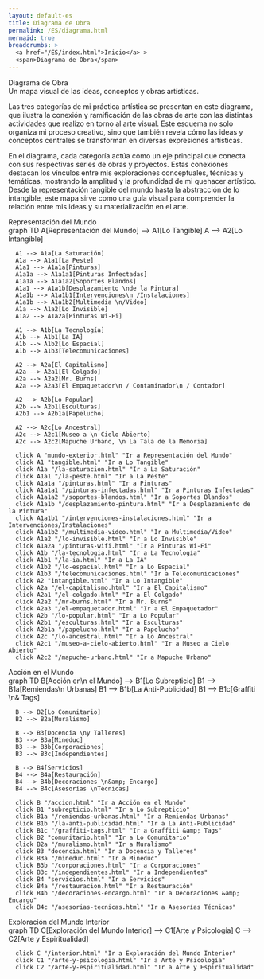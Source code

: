 ```yaml
---
layout: default-es
title: Diagrama de Obra
permalink: /ES/diagrama.html
mermaid: true
breadcrumbs: >
  <a href="/ES/index.html">Inicio</a> >
  <span>Diagrama de Obra</span>
---
```


<div class="titulo">Diagrama de Obra</div>
<div class="subtitulo">
  Un mapa visual de las ideas, conceptos y obras artísticas.
</div>
<p class="parrafo">
  Las tres categorías de mi práctica artística se presentan en este diagrama, que ilustra la conexión y ramificación de las obras de arte con las distintas actividades que realizo en torno al arte visual. Este esquema no solo organiza mi proceso creativo, sino que también revela cómo las ideas y conceptos centrales se transforman en diversas expresiones artísticas. 
</p>
<p class="parrafo">
  En el diagrama, cada categoría actúa como un eje principal que conecta con sus respectivas series de obras y proyectos. Estas conexiones destacan los vínculos entre mis exploraciones conceptuales, técnicas y temáticas, mostrando la amplitud y la profundidad de mi quehacer artístico. Desde la representación tangible del mundo hasta la abstracción de lo intangible, este mapa sirve como una guía visual para comprender la relación entre mis ideas y su materialización en el arte.
</p>

  <!-- 1) Representación del Mundo -->
  <div class="subtitulo">Representación del Mundo</div>
  <div class="mermaid">
    graph TD
      A[Representación del Mundo] --> A1[Lo Tangible]
      A --> A2[Lo Intangible]

      A1 --> A1a[La Saturación]
      A1a --> A1a1[La Peste]
      A1a1 --> A1a1a[Pinturas]
      A1a1a --> A1a1a1[Pinturas Infectadas]
      A1a1a --> A1a1a2[Soportes Blandos]
      A1a1 --> A1a1b[Desplazamiento \nde la Pintura]
      A1a1b --> A1a1b1[Intervenciones\n /Instalaciones]
      A1a1b --> A1a1b2[Multimedia \n/Video]
      A1a --> A1a2[Lo Invisible]
      A1a2 --> A1a2a[Pinturas Wi-Fi]

      A1 --> A1b[La Tecnología]
      A1b --> A1b1[La IA]
      A1b --> A1b2[Lo Espacial]
      A1b --> A1b3[Telecomunicaciones]

      A2 --> A2a[El Capitalismo]
      A2a --> A2a1[El Colgado]
      A2a --> A2a2[Mr. Burns]
      A2a --> A2a3[El Empaquetador\n / Contaminador\n / Contador]

      A2 --> A2b[Lo Popular]
      A2b --> A2b1[Esculturas]
      A2b1 --> A2b1a[Papelucho]

      A2 --> A2c[Lo Ancestral]
      A2c --> A2c1[Museo a \n Cielo Abierto]
      A2c --> A2c2[Mapuche Urbano, \n La Tala de la Memoria]

      click A "mundo-exterior.html" "Ir a Representación del Mundo"
      click A1 "tangible.html" "Ir a Lo Tangible"
      click A1a "/la-saturacion.html" "Ir a La Saturación"
      click A1a1 "/la-peste.html" "Ir a La Peste"
      click A1a1a "/pinturas.html" "Ir a Pinturas"
      click A1a1a1 "/pinturas-infectadas.html" "Ir a Pinturas Infectadas"
      click A1a1a2 "/soportes-blandos.html" "Ir a Soportes Blandos"
      click A1a1b "/desplazamiento-pintura.html" "Ir a Desplazamiento de la Pintura"
      click A1a1b1 "/intervenciones-instalaciones.html" "Ir a Intervenciones/Instalaciones"
      click A1a1b2 "/multimedia-video.html" "Ir a Multimedia/Video"
      click A1a2 "/lo-invisible.html" "Ir a Lo Invisible"
      click A1a2a "/pinturas-wifi.html" "Ir a Pinturas Wi-Fi"
      click A1b "/la-tecnologia.html" "Ir a La Tecnología"
      click A1b1 "/la-ia.html" "Ir a La IA"
      click A1b2 "/lo-espacial.html" "Ir a Lo Espacial"
      click A1b3 "/telecomunicaciones.html" "Ir a Telecomunicaciones"
      click A2 "intangible.html" "Ir a Lo Intangible"
      click A2a "/el-capitalismo.html" "Ir a El Capitalismo"
      click A2a1 "/el-colgado.html" "Ir a El Colgado"
      click A2a2 "/mr-burns.html" "Ir a Mr. Burns"
      click A2a3 "/el-empaquetador.html" "Ir a El Empaquetador"
      click A2b "/lo-popular.html" "Ir a Lo Popular"
      click A2b1 "/esculturas.html" "Ir a Esculturas"
      click A2b1a "/papelucho.html" "Ir a Papelucho"
      click A2c "/lo-ancestral.html" "Ir a Lo Ancestral"
      click A2c1 "/museo-a-cielo-abierto.html" "Ir a Museo a Cielo Abierto"
      click A2c2 "/mapuche-urbano.html" "Ir a Mapuche Urbano"
  </div>

  <!-- 2) Acción en el Mundo -->
  <div class="subtitulo">Acción en el Mundo</div>
  <div class="mermaid">
    graph TD
      B[Acción en\n el Mundo] --> B1[Lo Subrepticio]
      B1 --> B1a[Remiendas\n Urbanas]
      B1 --> B1b[La Anti-Publicidad]
      B1 --> B1c[Graffiti \n&amp; Tags]

      B --> B2[Lo Comunitario]
      B2 --> B2a[Muralismo]

      B --> B3[Docencia \ny Talleres]
      B3 --> B3a[Mineduc]
      B3 --> B3b[Corporaciones]
      B3 --> B3c[Independientes]

      B --> B4[Servicios]
      B4 --> B4a[Restauración]
      B4 --> B4b[Decoraciones \n&amp; Encargo]
      B4 --> B4c[Asesorías \nTécnicas]

      click B "/accion.html" "Ir a Acción en el Mundo"
      click B1 "subrepticio.html" "Ir a Lo Subrepticio"
      click B1a "/remiendas-urbanas.html" "Ir a Remiendas Urbanas"
      click B1b "/la-anti-publicidad.html" "Ir a La Anti-Publicidad"
      click B1c "/graffiti-tags.html" "Ir a Graffiti &amp; Tags"
      click B2 "comunitario.html" "Ir a Lo Comunitario"
      click B2a "/muralismo.html" "Ir a Muralismo"
      click B3 "docencia.html" "Ir a Docencia y Talleres"
      click B3a "/mineduc.html" "Ir a Mineduc"
      click B3b "/corporaciones.html" "Ir a Corporaciones"
      click B3c "/independientes.html" "Ir a Independientes"
      click B4 "servicios.html" "Ir a Servicios"
      click B4a "/restauracion.html" "Ir a Restauración"
      click B4b "/decoraciones-encargo.html" "Ir a Decoraciones &amp; Encargo"
      click B4c "/asesorias-tecnicas.html" "Ir a Asesorías Técnicas"
  </div>

  <!-- 3) Exploración del Mundo Interior -->
  <div class="subtitulo">Exploración del Mundo Interior</div>
  <div class="mermaid">
    graph TD
      C[Exploración del Mundo Interior] --> C1[Arte y Psicología]
      C --> C2[Arte y Espiritualidad]

      click C "/interior.html" "Ir a Exploración del Mundo Interior"
      click C1 "/arte-y-psicologia.html" "Ir a Arte y Psicología"
      click C2 "/arte-y-espiritualidad.html" "Ir a Arte y Espiritualidad"
  </div>

